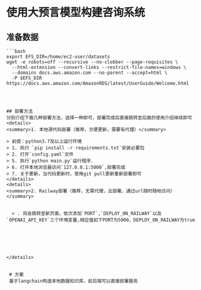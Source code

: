 # 使用大预言模型构建咨询系统
## 准备数据
```
```bash
export EFS_DIR=/home/ec2-user/datasets
wget -e robots=off --recursive --no-clobber --page-requisites \
  --html-extension --convert-links --restrict-file-names=windows \
  --domains docs.aws.amazon.com --no-parent --accept=html \
  -P $EFS_DIR https://docs.aws.amazon.com/AmazonRDS/latest/UserGuide/Welcome.html
```
```

 

## 部署方法
分别介绍下面几种部署方法，选择一种即可，部署完成后直接跳转至后面的使用介绍继续即可
<details>
<summary>1. 本地源代码部署（推荐，方便更新，需要有代理）</summary>

> 前提：python3.7及以上运行环境
> 1. 执行 `pip install -r requirements.txt`安装必要包
> 2. 打开`config.yaml`文件
> 5. 执行`python main.py`运行程序.
> 6. 打开本地浏览器访问`127.0.0.1:5000`,部署完成
> 7. 关于更新，当代码更新时，使用git pull更新重新部署即可  
</details>
<details>
<summary>2. Railway部署（推荐，无需代理，云部署，通过url随时随地访问）</summary>  
  
 
  > . 将会跳转至新页面，依次添加`PORT`,`DEPLOY_ON_RAILWAY`以及`OPENAI_API_KEY`三个环境变量,相应值如下PORT为5000，DEPLOY_ON_RAILWAY为true




 
  
</details>


 # 方案
 基于langchain构造本地数据知识库，前后端可以直接部署服务